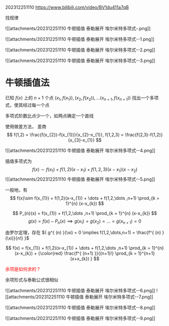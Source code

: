 202312251110 
https://www.bilibili.com/video/BV1du411a7qB


找规律

![[attachments/202312251110 牛顿插值 泰勒展开 埃尔米特多项式-.png]]


![[attachments/202312251110 牛顿插值 泰勒展开 埃尔米特多项式--1.png]]

![[attachments/202312251110 牛顿插值 泰勒展开 埃尔米特多项式--2.png]]

![[attachments/202312251110 牛顿插值 泰勒展开 埃尔米特多项式--3.png]]

# 牛顿插值法

已知 ${ f(x) }$ 上的 ${ n+1 }$ 个点
${ (x_{1},f(x_{1})),(x_{2},f(x_{2})),...(x_{n+1},f(x_{n+1}))}$ 
找出一个多项式，使其经过每一个点

多项式阶数比点少一个，如两点确定一个直线

使用做差方法，
差商 
$$
f(1,2) = \frac{f(x_{2})-f(x_{1})}{x_{2}-x_{1}},
f(1,2,3) = \frac{f(2,3)-f(1,2)}{x_{3}-x_{1}}
$$

![[attachments/202312251110 牛顿插值 泰勒展开 埃尔米特多项式--4.png]]

插值多项式为
$$
f(x)\sim f(x_{1}) + f(1,2)(x-x_{1}) + f(1,2,3)(x-x_{1})(x-x_{2})
$$
![[attachments/202312251110 牛顿插值 泰勒展开 埃尔米特多项式--5.png]]

一般地，有
$$
f(x)\sim f(x_{1}) + f(1,2)(x-x_{1}) + \dots + f(1,2,\dots ,n+1) \prod_{k = 1}^{n}  (x-x_{k})
$$


$$
P_{n}(x) = f(x_{1}) + f(1,2,\dots ,n+1) \prod_{k = 1}^{n} (x-x_{k})
$$
$$
g(x) = f(x) - P_{n}(x) \implies g(x_{1}) = g(x_{2}) = \dots  = g(x_{n+1}) = 0
$$

由罗尔定理，存在 ${ g^{ (n) }(\xi) = 0 \implies f(1,2,\dots,n+1) = \frac{f^{ (n) }(\xi)}{n!} }$ 

$$
f(x) = f(x_{1}) + f(1,2)(x-x_{1}) + \dots + f(1,2,\dots ,n+1) \prod_{k = 1}^{n}  (x-x_{k}) + {\color{red} \frac{f^{ (n+1) }}{(n+1)!} \prod_{k = 1}^{n+1} (x+x_{k}) }
$$

<font color="#ff0000">余项是如何求的？</font>

余项形式与泰勒公式很相似

![[attachments/202312251110 牛顿插值 泰勒展开 埃尔米特多项式--6.png]]
![[attachments/202312251110 牛顿插值 泰勒展开 埃尔米特多项式--7.png]]

![[attachments/202312251110 牛顿插值 泰勒展开 埃尔米特多项式--8.png]]

![[attachments/202312251110 牛顿插值 泰勒展开 埃尔米特多项式--9.png]]

